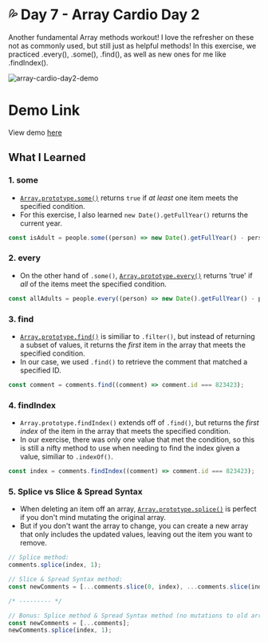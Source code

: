# 💦 Day 7 - Array Cardio Day 2

Another fundamental Array methods workout! I love the refresher on these not as commonly used, but still just as helpful methods! In this exercise, we practiced .every(), .some(), .find(), as well as new ones for me like .findIndex().

![array-cardio-day2-demo](https://i.ibb.co/qgPvHKs/Screen-Shot-2021-04-21-at-4-40-44-PM.png)

# Demo Link
View demo [here](https://sandaiiyahh.github.io/JavaScript30/07-Array%20Cardio%20Day%202/index.html)

## What I Learned

### 1. some
 - [`Array.prototype.some()`](https://developer.mozilla.org/en-US/docs/Web/JavaScript/Reference/Global_Objects/Array/some) returns `true` if *at least* one item meets the specified condition. 
 - For this exercise, I also learned `new Date().getFullYear()` returns the current year.
 
  ```javascript
const isAdult = people.some((person) => new Date().getFullYear() - person.year >= 19);
 
  ```
### 2. every
 - On the other hand of `.some()`, [`Array.prototype.every()`](https://developer.mozilla.org/en-US/docs/Web/JavaScript/Reference/Global_Objects/Array/every) returns 'true' if *all* of the items meet the specified condition.
 
 ```javascript
const allAdults = people.every((person) => new Date().getFullYear() - person.year >= 19);
 
  ```
### 3. find
 - [`Array.prototype.find()`](https://developer.mozilla.org/en-US/docs/Web/JavaScript/Reference/Global_Objects/Array/find) is similiar to `.filter()`,  but instead of returning a subset of values, it returns the *first* item in the array that meets the specified condition. 
 - In our case, we used `.find()` to retrieve the comment that matched a specified ID. 
 
 ```javascript
const comment = comments.find((comment) => comment.id === 823423);
 
  ```

### 4. findIndex
 - `Array.prototype.findIndex()` extends off of `.find()`, but returns the *first index* of the item in the array that meets the specified condition.
 - In our exercise, there was only one value that met the condition, so this is still a nifty method to use when needing to find the index given a value, similiar to `.indexOf()`.
  
 ```javascript
const index = comments.findIndex((comment) => comment.id === 823423);
 
  ```
  
### 5. Splice vs Slice & Spread Syntax
 - When deleting an item off an array, [`Array.prototype.splice()`](https://developer.mozilla.org/en-US/docs/Web/JavaScript/Reference/Global_Objects/Array/splice) is perfect if you don't mind mutating the original array. 
 - But if you don't want the array to change, you can create a new array that only includes the updated values, leaving out the item you want to remove.
 
 ```javascript
 // Splice method:
 comments.splice(index, 1);
 
 // Slice & Spread Syntax method:
 const newComments = [...comments.slice(0, index), ...comments.slice(index + 1)];
 
 /* --------- */
 
 // Bonus: Splice method & Spread Syntax method (no mutations to old array)
 const newComments = [...comments];
 newComments.splice(index, 1);
 
  ```
  
  
  
  
  
